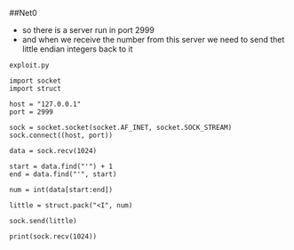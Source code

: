 ##Net0
* so there is a server run in port 2999
* and when we receive the number from this server we need to send thet little endian integers back to it
```
exploit.py

import socket
import struct

host = "127.0.0.1"
port = 2999

sock = socket.socket(socket.AF_INET, socket.SOCK_STREAM)
sock.connect((host, port))

data = sock.recv(1024)

start = data.find("'") + 1
end = data.find("'", start)

num = int(data[start:end])

little = struct.pack("<I", num)

sock.send(little)

print(sock.recv(1024))

```

